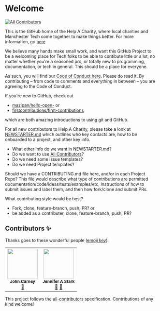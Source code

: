 # Welcome
<!-- ALL-CONTRIBUTORS-BADGE:START - Do not remove or modify this section -->
[![All Contributors](https://img.shields.io/badge/all_contributors-1-orange.svg?style=flat-square)](#contributors-)
<!-- ALL-CONTRIBUTORS-BADGE:END -->

This is the GitHub home of the Help A Charity, where local charities and Manchester Tech come together to make things better. For more information, go [here](https://www.techforgood.live/help-a-charity)

We believe many hands make small work, and want this GitHub Project to be a welcoming place for Tech folks to be able to contibute little or a lot, no matter whether you're a seasoned pro, or totally new to programming, documentation, or tech in general. This should be a place for everyone. 

As such, you will find our [Code of Conduct here](). Please do read it. By contributing – from code to comments and everything in between – you are agreeing to the Code of Conduct. 

If you're new to  GitHub, check out 
- [mazipan/hello-open-](https://github.com/mazipan/hello-open-source) or 
- [firstcontributions/first-contributions](https://github.com/firstcontributions/first-contributions) 

which are both amazing introductions to using git and GitHub. 

For all new contributors to Help A Charity, please take a look at [NEWSTARTER.md](https://github.com/help-a-charity/Welcome/blob/master/NEWSTARTER.md) which outlines who key contacts are, how to be onboarded to a project, and other key info. 

- What other info do we want in NEWSTARTER.md?
- Do we want to use [All Contributors](https://allcontributors.org)?
- Do we need some issue templates?
- Do we need Project templates?

Should we have a CONTRIBUTING.md file here, and/or in each Project Repo? This file would describe what type of contributions are permitted documentation/code/ideas/tests/examples/etc, Instructions of how to submit issues and label them, and then how fork/clone and submit PRs. 

What contributing style would be best? 
- Fork, clone, feature-branch, push, PR? or
- be added as a contributer, clone, feature-branch, push, PR?

## Contributors ✨

Thanks goes to these wonderful people ([emoji key](https://allcontributors.org/docs/en/emoji-key)):

<!-- ALL-CONTRIBUTORS-LIST:START - Do not remove or modify this section -->
<!-- prettier-ignore-start -->
<!-- markdownlint-disable -->
<table>
  <tr>
    <td align="center"><a href="https://github.com/jaspajjr"><img src="https://avatars2.githubusercontent.com/u/5813503?v=4" width="100px;" alt=""/><br /><sub><b>John Carney</b></sub></a><br /><a href="https://github.com/help-a-charity/Welcome/pulls?q=is%3Apr+reviewed-by%3Ajaspajjr" title="Reviewed Pull Requests">👀</a></td>
    <td align="center"><a href="http://www.foxling.co"><img src="https://avatars1.githubusercontent.com/u/7544235?v=4" width="100px;" alt=""/><br /><sub><b>Jennifer A Stark</b></sub></a><br /><a href="https://github.com/help-a-charity/Welcome/commits?author=JAStark" title="Documentation">📖</a> <a href="https://github.com/help-a-charity/Welcome/pulls?q=is%3Apr+reviewed-by%3AJAStark" title="Reviewed Pull Requests">👀</a></td>
  </tr>
</table>

<!-- markdownlint-enable -->
<!-- prettier-ignore-end -->
<!-- ALL-CONTRIBUTORS-LIST:END -->

This project follows the [all-contributors](https://github.com/all-contributors/all-contributors) specification. Contributions of any kind welcome!